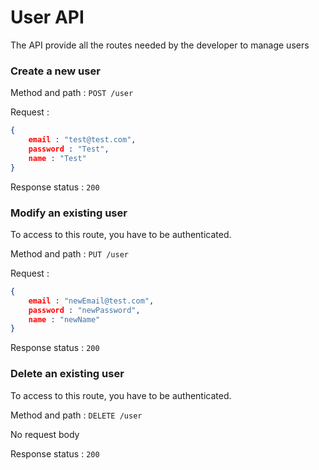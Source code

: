 # User API

The API provide all the routes needed by the developer to manage users

### Create a new user

Method and path : `POST /user`

Request : 

```json
{
    email : "test@test.com",
    password : "Test",
    name : "Test"
}
```

Response status : `200`

### Modify an existing user

To access to this route, you have to be authenticated.

Method and path : `PUT /user`

Request :

```json
{
    email : "newEmail@test.com",
    password : "newPassword",
    name : "newName"
}
```

Response status : `200`

### Delete an existing user

To access to this route, you have to be authenticated.

Method and path : `DELETE /user`

No request body

Response status : `200`